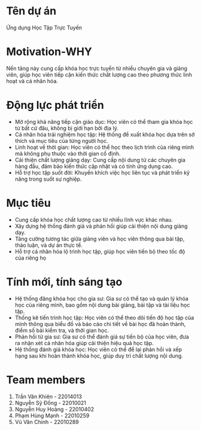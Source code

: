 # Tên dự án
Ứng dụng Học Tập Trực Tuyến
# Motivation-WHY
Nền tảng này cung cấp khóa học trực tuyến từ nhiều chuyên gia và giảng viên, giúp học viên tiếp cận kiến thức chất lượng cao theo phương thức linh hoạt và cá nhân hóa.
# Động lực phát triển
* Mở rộng khả năng tiếp cận giáo dục: Học viên có thể tham gia khóa học từ bất cứ đâu, không bị giới hạn bởi địa lý.
* Cá nhân hóa trải nghiệm học tập: Hệ thống đề xuất khóa học dựa trên sở thích và mục tiêu của từng người học.
* Linh hoạt về thời gian: Học viên có thể học theo lịch trình của riêng mình mà không phụ thuộc vào thời gian cố định.
* Cải thiện chất lượng giảng dạy: Cung cấp nội dung từ các chuyên gia hàng đầu, đảm bảo kiến thức cập nhật và có tính ứng dụng cao.
* Hỗ trợ học tập suốt đời: Khuyến khích việc học liên tục và phát triển kỹ năng trong suốt sự nghiệp.
# Mục tiêu
* Cung cấp khóa học chất lượng cao từ nhiều lĩnh vực khác nhau.
* Xây dựng hệ thống đánh giá và phản hồi giúp cải thiện nội dung giảng dạy.
* Tăng cường tương tác giữa giảng viên và học viên thông qua bài tập, thảo luận, và dự án thực tế.
* Hỗ trợ cá nhân hóa lộ trình học tập, giúp học viên tiến bộ theo tốc độ của riêng họ
# Tính mới, tính sáng tạo
* Hệ thống đăng khóa học cho gia sư: Gia sư có thể tạo và quản lý khóa học của riêng mình, bao gồm nội dung bài giảng, bài tập và tài liệu học tập.
* Thống kê tiến trình học tập: Học viên có thể theo dõi tiến độ học tập của mình thông qua biểu đồ và báo cáo chi tiết về bài học đã hoàn thành, điểm số bài kiểm tra, và thời gian học.
* Phản hồi từ gia sư: Gia sư có thể đánh giá sự tiến bộ của học viên, đưa ra nhận xét cá nhân hóa giúp cải thiện hiệu quả học tập.
* Hệ thống đánh giá khóa học: Học viên có thể để lại phản hồi và xếp hạng sau khi hoàn thành khóa học, giúp duy trì chất lượng nội dung.
# Team members
1. Trần Văn Khiên - 22014013
2. Nguyễn Sỹ Đồng - 22010021
3. Nguyễn Huy Hoàng - 22010402
4. Phạm Hùng Mạnh - 22010259
5. Vũ Văn Chinh - 22010289
